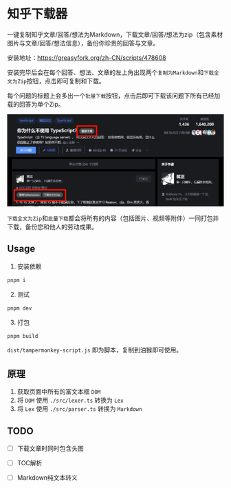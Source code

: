 # 知乎下载器

一键复制知乎文章/回答/想法为Markdown，下载文章/回答/想法为zip（包含素材图片与文章/回答/想法信息），备份你珍贵的回答与文章。

安装地址：<https://greasyfork.org/zh-CN/scripts/478608>

安装完毕后会在每个回答、想法、文章的左上角出现两个`复制为Markdown`和`下载全文为Zip`按钮，点击即可复制和下载。

每个问题的标题上会多出一个`批量下载`按钮，点击后即可下载该问题下所有已经加载的回答为单个Zip。

![截图](resources/screenshot1.png)

`下载全文为Zip`和`批量下载`都会将所有的内容（包括图片、视频等附件）一同打包并下载，备份您和他人的劳动成果。

## Usage

1. 安装依赖

```bash
pnpm i
```

2. 测试

```bash
pnpm dev
```

3. 打包

```bash
pnpm build
```

`dist/tampermonkey-script.js` 即为脚本，复制到油猴即可使用。


## 原理

1. 获取页面中所有的富文本框 `DOM`
2. 将 `DOM` 使用 `./src/lexer.ts` 转换为 `Lex`
3. 将 `Lex` 使用 `./src/parser.ts` 转换为 `Markdown`


## TODO

- [ ] 下载文章时同时包含头图
- [ ] TOC解析
- [ ] Markdown纯文本转义

